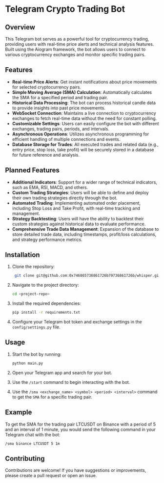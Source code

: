 # Telegram Crypto Trading Bot

## Overview

This Telegram bot serves as a powerful tool for cryptocurrency trading, providing users with real-time price alerts and technical analysis features. Built using the Aiogram framework, the bot allows users to connect to various cryptocurrency exchanges and monitor specific trading pairs.

## Features

- **Real-time Price Alerts**: Get instant notifications about price movements for selected cryptocurrency pairs.
- **Simple Moving Average (SMA) Calculation**: Automatically calculates the SMA for a specified period and trading pair.
- **Historical Data Processing**: The bot can process historical candle data to provide insights into past price movements.
- **WebSocket Connection**: Maintains a live connection to cryptocurrency exchanges to fetch real-time data without the need for constant polling.
- **Customizable Settings**: Users can easily configure the bot with different exchanges, trading pairs, periods, and intervals.
- **Asynchronous Operations**: Utilizes asynchronous programming for efficient handling of multiple connections and events.
- **Database Storage for Trades**: All executed trades and related data (e.g., entry price, stop loss, take profit) will be securely stored in a database for future reference and analysis.

## Planned Features

- **Additional Indicators**: Support for a wider range of technical indicators, such as EMA, RSI, MACD, and others.
- **Custom Trading Strategies**: Users will be able to define and deploy their own trading strategies directly through the bot.
- **Automated Trading**: Implementing automated order placement, including Stop Loss and Take Profit, with real-time tracking and management.
- **Strategy Backtesting**: Users will have the ability to backtest their custom strategies against historical data to evaluate performance.
- **Comprehensive Trade Data Management**: Expansion of the database to store detailed trade data, including timestamps, profit/loss calculations, and strategy performance metrics.

## Installation

1. Clone the repository:

   ```bash
    git clone git@github.com:0x746865736861726b79736861726b/whisper.git
   ```
2. Navigate to the project directory:

    ```bash
    cd <project-repo>
    ```

3. Install the required dependencies:

    ```bash
    pip install -r requirements.txt
    ```

4. Configure your Telegram bot token and exchange settings in the `config/settings.py` file.

## Usage

1. Start the bot by running:
    ```bash
    python main.py
    ```
2. Open your Telegram app and search for your bot.

3. Use the `/start` command to begin interacting with the bot.
4. Use the `/sma <exchange_name> <symbol> <period> <interval>` command to get the `SMA` for a specific trading pair.

## Example

To get the SMA for the trading pair LTCUSDT on Binance with a period of 5 and an interval of 1 minute, you would send the following command in your Telegram chat with the bot:

```
/sma binance LTCUSDT 5 1m
```

## Contributing

Contributions are welcome! If you have suggestions or improvements, please create a pull request or open an issue.
